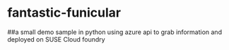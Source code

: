 # fantastic-funicular

##a small demo sample in python using azure api to grab information and deployed on SUSE Cloud foundry
